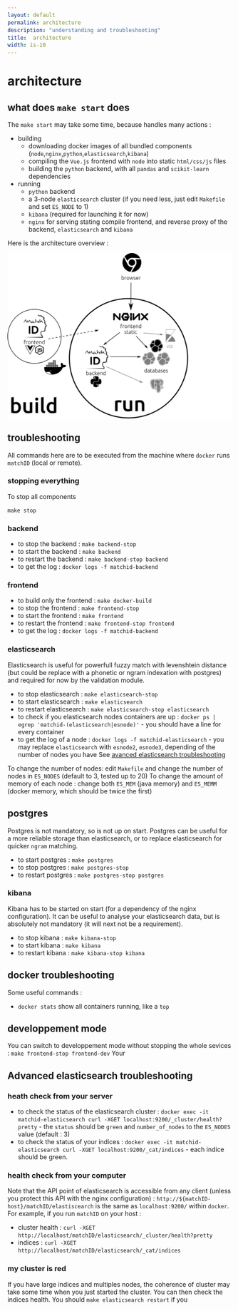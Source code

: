 ```yaml
---
layout: default
permalink: architecture
description: "understanding and troubleshooting"
title:  architecture
width: is-10
---
```


# architecture
## what does `make start` does
The `make start` may take some time, because handles many actions : 

- building
  - downloading docker images of all bundled components (`node`,`nginx`,`python`,`elasticsearch`,`kibana`)
  - compiling the `Vue.js` frontend with `node` into static `html/css/js` files
  - building the `python` backend, with all `pandas` and `scikit-learn` dependencies
- running
  - `python` backend
  - a 3-node `elasticsearch` cluster (if you need less, just edit `Makefile` and set `ES_NODE` to 1)
  -  `kibana` (required for launching it for now)
  - `nginx` for serving stating compile frontend, and reverse proxy of the backend, `elasticsearch` and `kibana`

Here is the architecture overview :
<div class="columns is-centered">
<img class="column is-half is-narrow" src="assets/images/matchid_architecture.png" alt="matchID architecture">                                                                                                                             </div>

## troubleshooting
All commands here are to be executed from the machine where `docker` runs `matchID` (local or remote).

### stopping everything
To stop all components
```
make stop
```
### backend
- to stop the backend : `make backend-stop`
- to start the backend : `make backend`
- to restart the backend : `make backend-stop backend`
- to get the log : `docker logs -f matchid-backend`

### frontend
- to build only the frontend : `make docker-build`
- to stop the frontend : `make frontend-stop`
- to start the frontend : `make frontend`
- to restart the frontend : `make frontend-stop frontend` 
- to get the log : `docker logs -f matchid-backend`


### elasticsearch
Elasticsearch is useful for powerfull fuzzy match with levenshtein distance (but could be replace with a phonetic or ngram indexation with postgres) and required for now by the validation module.
- to stop elasticsearch : `make elasticsearch-stop`
- to start elasticsearch : `make elasticsearch`
- to restart elasticsearch : `make elasticsearch-stop elasticsearch`
- to check if you elasticsearch nodes containers are up : `docker ps | egrep 'matchid-(elasticsearch|esnode)'` - you should have a line for every container
- to get the log of a node : `docker logs -f matchid-elasticsearch` - you may replace `elasticsearch` with `esnode2`, `esnode3`, depending of the number of nodes you have
See [avanced elasticsearch troubleshooting](#avanced-elasticearch-troubleshooting)

To change the number of nodes: edit `Makefile` and change the number of nodes in `ES_NODES` (default to 3, tested up to 20)
To change the amount of memory of each node : change both `ES_MEM` (java memory) and `ES_MEMM` (docker memory, which should be twice the first)

## postgres
Postgres is not mandatory, so is not up on start. Postgres can be useful for a more reliable storage than elasticsearch, or to replace elasticsearch for quicker `ngram` matching.
- to start postgres : `make postgres`
- to stop postgres : `make postgres-stop`
- to restart postgres : `make postgres-stop postgres`

### kibana
Kibana has to be started on start (for a dependency of the nginx configuration). It can be useful to analyse your elasticsearch data, but is absolutely not mandatory (it will next not be a requirement).
- to stop kibana : `make kibana-stop`
- to start kibana : `make kibana`
- to restart kibana : `make kibana-stop kibana`

## docker troubleshooting
Some useful commands : 
- `docker stats` show all containers running, like a `top`

## developpement mode
You can switch to developpement mode without stopping the whole sevices : `make frontend-stop frontend-dev`
Your

## Advanced elasticsearch troubleshooting

### heath check from your server
- to check the status of the elasticsearch cluster : `docker exec -it matchid-elasticsearch curl -XGET localhost:9200/_cluster/health?pretty` - the `status` should be `green` and `number_of_nodes` to the `ES_NODES` value (default : 3)
- to check the status of your indices : `docker exec -it matchid-elasticsearch curl -XGET localhost:9200/_cat/indices` - each indice should be green.

### health check from your computer
Note that the API point of elasticsearch is accessible from any client (unless you protect this API with the nginx configuration) : `http://${matchID-host}/matchID/elastiscearch` is the same as `localhost:9200/` within `docker`. For example, if you run `matchID` on your host :
- cluster health : `curl -XGET http://localhost/matchID/elasticsearch/_cluster/health?pretty`
- indices : `curl -XGET http://localhost/matchID/elasticsearch/_cat/indices`

### my cluster is red
If you have large indices and multiples nodes, the coherence of cluster may take some time when you just started the cluster.
You can then check the indices health.
You should `make elasticsearch restart` if you



